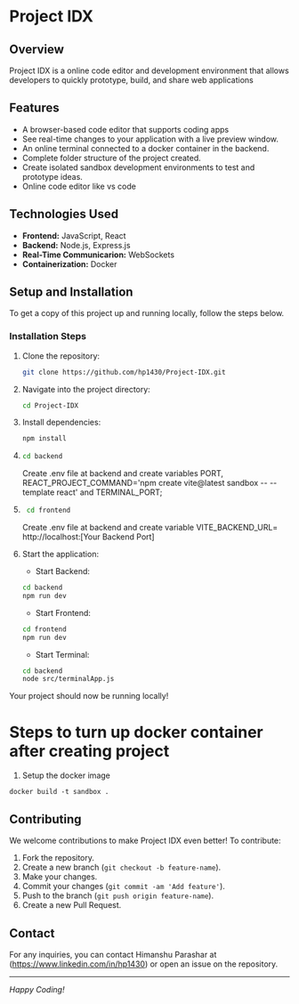 # Project IDX

## Overview

Project IDX is a online code editor and development environment that allows developers to quickly prototype, build, and share web applications

## Features

- A browser-based code editor that supports coding apps
- See real-time changes to your application with a live preview window.
- An online terminal connected to a docker container in the backend.
- Complete folder structure of the project created.
- Create isolated sandbox development environments to test and prototype ideas.
- Online code editor like vs code

## Technologies Used

- **Frontend:** JavaScript, React
- **Backend:** Node.js, Express.js
- **Real-Time Communicarion:** WebSockets
- **Containerization:** Docker

## Setup and Installation

To get a copy of this project up and running locally, follow the steps below.

  
### Installation Steps

1. Clone the repository:
    ```bash
    git clone https://github.com/hp1430/Project-IDX.git
    ```

2. Navigate into the project directory:
    ```bash
    cd Project-IDX
    ```

3. Install dependencies:
    ```bash
    npm install
    ```

4.  ```bash
    cd backend
    ```
    Create .env file at backend and create variables PORT, REACT_PROJECT_COMMAND='npm create vite@latest sandbox -- --template react' and TERMINAL_PORT;

5. ```bash
    cd frontend
    ```
    Create .env file at backend and create variable VITE_BACKEND_URL= http://localhost:[Your Backend Port]

6. Start the application:
    - Start Backend: 
    ```bash
    cd backend
    npm run dev
    ```
    - Start Frontend: 
    ```bash
    cd frontend
    npm run dev
    ```
    - Start Terminal: 
    ```bash
    cd backend
    node src/terminalApp.js
    ```

Your project should now be running locally!

# Steps to turn up docker container after creating project

1. Setup the docker image

```
docker build -t sandbox .
```

## Contributing

We welcome contributions to make Project IDX even better! To contribute:

1. Fork the repository.
2. Create a new branch (`git checkout -b feature-name`).
3. Make your changes.
4. Commit your changes (`git commit -am 'Add feature'`).
5. Push to the branch (`git push origin feature-name`).
6. Create a new Pull Request.


## Contact

For any inquiries, you can contact Himanshu Parashar at (https://www.linkedin.com/in/hp1430) or open an issue on the repository.

---

*Happy Coding!*
